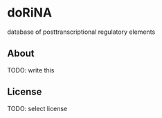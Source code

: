 doRiNA
======

database of posttranscriptional regulatory elements

About
-----

TODO: write this

License
-------

TODO: select license
